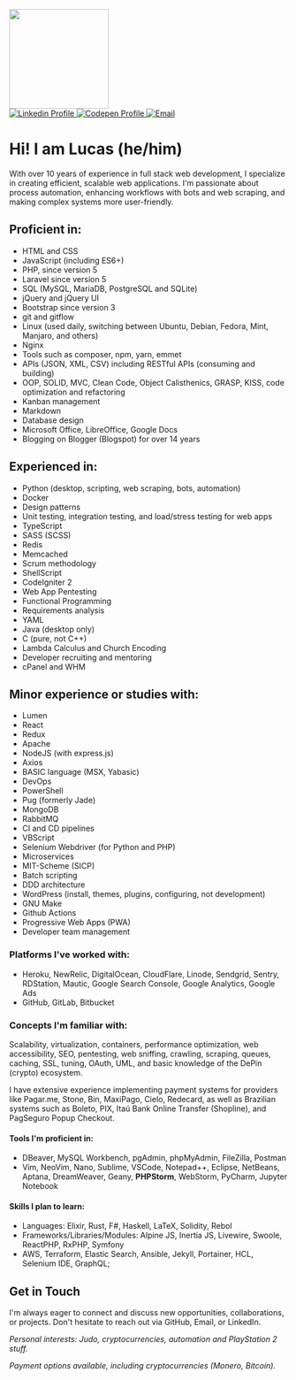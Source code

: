 <div align="left">
<!-- this vercel app looks buggied, so commented:  -->
<!-- <img height="180em" src="https://github-readme-stats.vercel.app/api?username=terremoth&show_icons=true&theme=radical&include_all_commits=true&count_private=true"/> -->
    <img height="180em" src="https://github-readme-stats.vercel.app/api/top-langs/?username=terremoth&count_private=true&layout=compact&langs_count=6&theme=radical"/>
</div>

<div align="left"> 
    <a href="https://www.linkedin.com/in/dutr4/" target="_blank">
        <img alt="Linkedin Profile" title="Linkedin Profile" src="https://img.shields.io/badge/-LinkedIn-%230077B5?style=for-the-badge&logo=linkedin&logoColor=white" target="_blank">
    </a> 
    <a href="https://codepen.io/terremoth" target="_blank">
        <img alt="Codepen Profile" title="Codepen Profile" src="https://img.shields.io/badge/Codepen-000000?style=for-the-badge&logo=codepen&logoColor=white" target="_blank">
    </a> 
    <a href="mailto:dutra.astro@gmail.com">
        <img alt="Email" title="Email" src="https://img.shields.io/badge/-Gmail-%23333?style=for-the-badge&logo=gmail&logoColor=white" target="_blank">
    </a>
</div>

# Hi! I am Lucas (he/him)
With over 10 years of experience in full stack web development, I specialize in creating efficient, scalable web applications. I'm passionate about process automation, enhancing workflows with bots and web scraping, and making complex systems more user-friendly.  

## Proficient in:
- HTML and CSS
- JavaScript (including ES6+)
- PHP, since version 5
- Laravel since version 5
- SQL (MySQL, MariaDB, PostgreSQL and SQLite)
- jQuery and jQuery UI
- Bootstrap since version 3
- git and gitflow
- Linux (used daily, switching between Ubuntu, Debian, Fedora, Mint, Manjaro, and others)
- Nginx
- Tools such as composer, npm, yarn, emmet
- APIs (JSON, XML, CSV) including RESTful APIs (consuming and building)
- OOP, SOLID, MVC, Clean Code, Object Calisthenics, GRASP, KISS, code optimization and refactoring
- Kanban management
- Markdown
- Database design
- Microsoft Office, LibreOffice, Google Docs
- Blogging on Blogger (Blogspot) for over 14 years

## Experienced in:
- Python (desktop, scripting, web scraping, bots, automation)
- Docker
- Design patterns
- Unit testing, integration testing, and load/stress testing for web apps
- TypeScript
- SASS (SCSS)
- Redis
- Memcached
- Scrum methodology
- ShellScript
- CodeIgniter 2
- Web App Pentesting
- Functional Programming
- Requirements analysis
- YAML
- Java (desktop only)
- C (pure, not C++)
- Lambda Calculus and Church Encoding
- Developer recruiting and mentoring
- cPanel and WHM

## Minor experience or studies with:
- Lumen
- React
- Redux
- Apache
- NodeJS (with express.js)
- Axios
- BASIC language (MSX, Yabasic) 
- DevOps
- PowerShell
- Pug (formerly Jade)
- MongoDB
- RabbitMQ
- CI and CD pipelines
- VBScript
- Selenium Webdriver (for Python and PHP)
- Microservices
- MIT-Scheme (SICP)
- Batch scripting
- DDD architecture
- WordPress (install, themes, plugins, configuring, not development)
- GNU Make
- Github Actions
- Progressive Web Apps (PWA)
- Developer team management

### Platforms I've worked with:
- Heroku, NewRelic, DigitalOcean, CloudFlare, Linode, Sendgrid, Sentry, RDStation, Mautic, Google Search Console, Google Analytics, Google Ads
- GitHub, GitLab, Bitbucket

### Concepts I'm familiar with:
Scalability, virtualization, containers, performance optimization, web accessibility, SEO, pentesting, web sniffing, crawling, scraping, queues, caching, SSL, tuning, OAuth, UML, and basic knowledge of the DePin (crypto) ecosystem.

I have extensive experience implementing payment systems for providers like Pagar.me, Stone, Bin, MaxiPago, Cielo, Redecard, as well as Brazilian systems such as Boleto, PIX, Itaú Bank Online Transfer (Shopline), and PagSeguro Popup Checkout.

#### Tools I'm proficient in:
- DBeaver, MySQL Workbench, pgAdmin, phpMyAdmin, FileZilla, Postman
- Vim, NeoVim, Nano, Sublime, VSCode, Notepad++, Eclipse, NetBeans, Aptana, DreamWeaver, Geany, **PHPStorm**, WebStorm, PyCharm, Jupyter Notebook

#### Skills I plan to learn:
- Languages: Elixir, Rust, F#, Haskell, LaTeX, Solidity, Rebol
- Frameworks/Libraries/Modules: Alpine JS, Inertia JS, Livewire, Swoole, ReactPHP, RxPHP, Symfony
- AWS, Terraform, Elastic Search, Ansible, Jekyll, Portainer, HCL, Selenium IDE, GraphQL;

## Get in Touch
I'm always eager to connect and discuss new opportunities, collaborations, or projects. Don't hesitate to reach out via GitHub, Email, or LinkedIn.

_Personal interests: Judo, cryptocurrencies, automation and PlayStation 2 stuff._  

_Payment options available, including cryptocurrencies (Monero, Bitcoin)._ 
